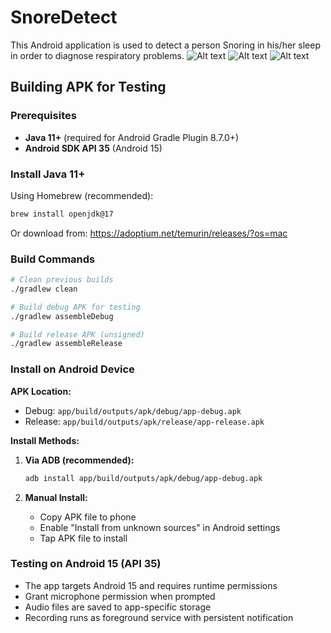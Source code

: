 # SnoreDetect
This Android application is used to detect a person Snoring in his/her sleep in order to diagnose respiratory problems.
![Alt text](nm.png?raw=true "Normal Sleep")
![Alt text](sn.png?raw=true "Snoring while sleep")
![Alt text](fm.png?raw=true "Recorded Audio Data in .pcm format")

## Building APK for Testing

### Prerequisites
- **Java 11+** (required for Android Gradle Plugin 8.7.0+)
- **Android SDK API 35** (Android 15)

### Install Java 11+

Using Homebrew (recommended):
```sh
brew install openjdk@17
```

Or download from: https://adoptium.net/temurin/releases/?os=mac

### Build Commands

```bash
# Clean previous builds
./gradlew clean

# Build debug APK for testing
./gradlew assembleDebug

# Build release APK (unsigned)
./gradlew assembleRelease
```

### Install on Android Device

**APK Location:**
- Debug: `app/build/outputs/apk/debug/app-debug.apk`
- Release: `app/build/outputs/apk/release/app-release.apk`

**Install Methods:**

1. **Via ADB (recommended):**
   ```bash
   adb install app/build/outputs/apk/debug/app-debug.apk
   ```

2. **Manual Install:**
   - Copy APK file to phone
   - Enable "Install from unknown sources" in Android settings
   - Tap APK file to install

### Testing on Android 15 (API 35)
- The app targets Android 15 and requires runtime permissions
- Grant microphone permission when prompted
- Audio files are saved to app-specific storage
- Recording runs as foreground service with persistent notification
